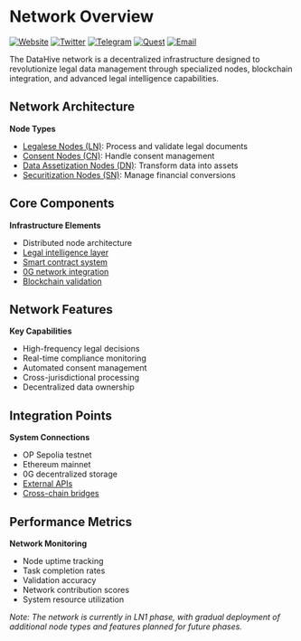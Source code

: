 # Network Overview

[![Website](https://img.shields.io/badge/Register-DataHive_Nodes-blue)](https://www.datahive.network/nodes)
[![Twitter](https://img.shields.io/badge/Twitter-DataHive-blue)](https://x.com/getdatahive)
[![Telegram](https://img.shields.io/badge/Telegram-DataHive-blue)](https://t.me/datahiveofficial)
[![Quest](https://img.shields.io/badge/Quest-DataHive-blue)](https://quest.intract.io/project/datahive-h_lpnt)
[![Email](https://img.shields.io/badge/Email-team@datahive.network-blue)](mailto:team@datahive.network)

The DataHive network is a decentralized infrastructure designed to revolutionize legal data management through specialized nodes, blockchain integration, and advanced legal intelligence capabilities.

## Network Architecture

**Node Types**
- [Legalese Nodes (LN)](/docs/onboarding/nodes/legalese.md): Process and validate legal documents
- [Consent Nodes (CN)](/docs/onboarding/nodes/consent.md): Handle consent management
- [Data Assetization Nodes (DN)](/docs/onboarding/nodes/data.md): Transform data into assets
- [Securitization Nodes (SN)](/docs/onboarding/nodes/securitization.md): Manage financial conversions

## Core Components

**Infrastructure Elements**
- Distributed node architecture
- [Legal intelligence layer](/docs/onboarding/intelligence.md)
- [Smart contract system](/docs/onboarding/contracts.md)
- [0G network integration](/docs/onboarding/0g.md)
- [Blockchain validation](/docs/onboarding/validation.md)

## Network Features

**Key Capabilities**
- High-frequency legal decisions
- Real-time compliance monitoring
- Automated consent management
- Cross-jurisdictional processing
- Decentralized data ownership

## Integration Points

**System Connections**
- OP Sepolia testnet
- Ethereum mainnet
- 0G decentralized storage
- [External APIs](/docs/onboarding/apis.md)
- [Cross-chain bridges](/docs/onboarding/bridges.md)

## Performance Metrics

**Network Monitoring**
- Node uptime tracking
- Task completion rates
- Validation accuracy
- Network contribution scores
- System resource utilization

*Note: The network is currently in LN1 phase, with gradual deployment of additional node types and features planned for future phases.*
